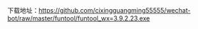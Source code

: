 下载地址：https://github.com/cixingguangming55555/wechat-bot/raw/master/funtool/funtool_wx=3.9.2.23.exe

